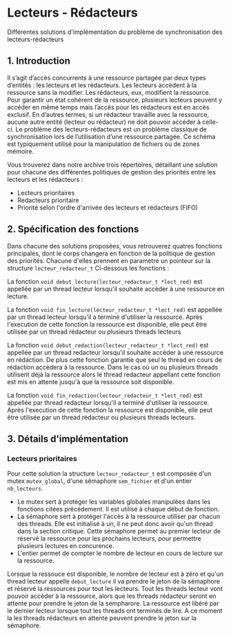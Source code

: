 # Lecteurs - Rédacteurs

Différentes solutions d'implémentation du problème de synchronisation des lecteurs-rédacteurs 

## 1. Introduction

Il s’agit d’accès concurrents à une ressource partagée par deux types d’entités : les lecteurs et
les rédacteurs. Les lecteurs accèdent à la ressource sans la modifier. Les rédacteurs, eux, modifient
la ressource. Pour garantir un état cohérent de la ressource, plusieurs lecteurs peuvent y accéder en
même temps mais l’accès pour les rédacteurs est en accès exclusif. En d’autres termes, si un rédacteur
travaille avec la ressource, aucune autre entité (lecteur ou rédacteur) ne doit pouvoir accéder à celle-ci.
Le problème des lecteurs-rédacteurs est un problème classique de synchronisation lors de l’utilisation
d’une ressource partagée. Ce schéma est typiquement utilisé pour la manipulation de fichiers ou de
zones mémoire.

Vous trouverez dans notre archive trois répertoires, détaillant une solution pour chacune des différentes politiques 
de gestion des priorités entre les lecteurs et les rédacteurs :
  - Lecteurs prioritaires 
  - Redacteurs prioritaire
  - Priorité selon l'ordre d'arrivée des lecteurs et rédacteurs (FIFO)

## 2. Spécification des fonctions

Dans chacune des solutions proposées, vous retrouverez quatres fonctions principales, dont le corps changera en fonction de 
la politique de gestion des priorités. Chacune d'elles prennent en paramètre un pointeur sur la structure `lecteur_redacteur_t`
Ci-dessous les fonctions :

La fonction `void debut_lecture(lecteur_redacteur_t *lect_red)` est appellée par un thread lecteur lorsqu'il souhaite accèder à
une ressource en lecture. 

La fonction `void fin_lecture(lecteur_redacteur_t *lect_red)` est appellée par un thread lecteur lorsqu'il a terminé d'utiliser la ressource.  Après l'execution de cette fonction la ressource est disponible, elle peut être utilisée par un thread rédacteur ou plusieurs threads lecteurs

La fonction `void debut_redaction(lecteur_redacteur_t *lect_red)` est appellée par un thread redacteur lorsqu'il souhaite accèder à une ressource en rédaction. De plus cette fonction garantie que seul le thread en cours de rédaction accèdera à la ressource. Dans le cas où un ou plusieurs threads utilisent déjà la ressource alors le thread redacteur appellant cette fonction est mis en attente jusqu'à que la ressource soit disponible.

La fonction `void fin_redaction(lecteur_redacteur_t *lect_red)` est appellée par thread redacteur lorsqu'il a terminé d'utiliser la ressource. Après l'execution de cette fonction la ressource est disponible, elle peut être utilisée par un thread rédacteur ou plusieurs threads lecteurs.

## 3. Détails d'implémentation 
  ### Lecteurs prioritaires
  
  Pour cette solution la structure `lecteur_redacteur_t` est composée d'un mutex `mutex_global`, d'une sémaphore `sem_fichier`  et d'un entier `nb_lecteurs`.
  - Le mutex sert à protéger les variables globales manipulées dans les fonctions citées précédement. Il est utilisé à chaque début de fonction.
  - La sémaphore sert à protéger l'accès à la ressource utiliser par chacun des threads. Elle est initialisé à un, il ne peut donc avoir qu'un thread dans la section critique. Cette sémaphore permet au premier lecteur de réservé la ressource pour les prochains lecteurs, pour permettre plusieurs lectures en concurence.
  - L'entier permet de compter le nombre de lecteur en cours de lecture sur la ressource.
  
Lorsque la ressouce est disponible, le nombre de lecteur est à zéro et qu'un thread lecteur appelle `debut_lecture` il va prendre le jeton de la sémaphore et réservé la ressources pour tout les lecteurs. Tout les threads lecteur vont pouvoir accèder à la ressource, alors que les threads rédacteur seront en attente pour prendre le jeton de la sémpharore. 
La ressource est libéré par le dernier lecteur lorsque tout les threads ont terminés de lire. A ce moment la les threads rédacteurs en attente peuvent prendre le jeton sur la sémaphore.
  
  
  
  
